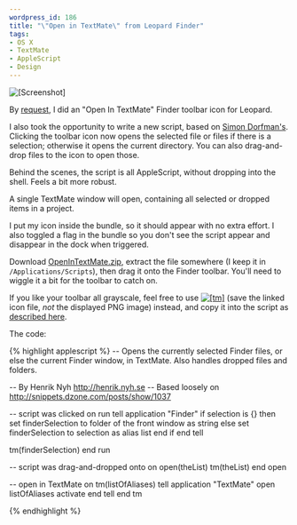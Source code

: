```yaml
--- 
wordpress_id: 186
title: "\"Open in TextMate\" from Leopard Finder"
tags: 
- OS X
- TextMate
- AppleScript
- Design
---
```

<p class="center"><img src="http://henrik.nyh.se/uploads/finder-leopard-tm.png" class="bordered" alt="[Screenshot]" /></p>

By <a href="http://henrik.nyh.se/2007/10/open-terminal-here-and-glob-select-in-leopard-finder#comment-57404">request</a>, I did an "Open In TextMate" Finder toolbar icon for Leopard.

I also took the opportunity to write a new script, based on <a href="http://snippets.dzone.com/posts/show/1037">Simon Dorfman's</a>. Clicking the toolbar icon now opens the selected file or files if there is a selection; otherwise it opens the current directory. You can also drag-and-drop files to the icon to open those.

Behind the scenes, the script is all AppleScript, without dropping into the shell. Feels a bit more robust.

A single TextMate window will open, containing all selected or dropped items in a project.

I put my icon inside the bundle, so it should appear with no extra effort. I also toggled a flag in the bundle so you don't see the script appear and disappear in the dock when triggered.

Download <a href="http://henrik.nyh.se/uploads/OpenInTextMate.zip">OpenInTextMate.zip</a>, extract the file somewhere (I keep it in <code>/Applications/Scripts</code>), then drag it onto the Finder toolbar. You'll need to wiggle it a bit for the toolbar to catch on.

If you like your toolbar all grayscale, feel free to use <a href="http://henrik.nyh.se/uploads/openintextmate-droplet.icns"><img src="http://henrik.nyh.se/uploads/openintextmate-droplet.png" alt="[tm]" /></a> (save the linked icon file, <em>not</em> the displayed PNG image)  instead, and copy it into the script as <a href="http://henrik.nyh.se/2007/10/open-terminal-here-and-glob-select-in-leopard-finder">described here</a>.

The code:

<!--more-->

{% highlight applescript %}
-- Opens the currently selected Finder files, or else the current Finder window, in TextMate. Also handles dropped files and folders.

-- By Henrik Nyh <http://henrik.nyh.se>
-- Based loosely on http://snippets.dzone.com/posts/show/1037

-- script was clicked
on run
  tell application "Finder"
    if selection is {} then
      set finderSelection to folder of the front window as string
    else
      set finderSelection to selection as alias list
    end if
  end tell
  
  tm(finderSelection)
end run

-- script was drag-and-dropped onto
on open(theList)
  tm(theList)
end open

-- open in TextMate
on tm(listOfAliases)
  tell application "TextMate"
    open listOfAliases
    activate
  end tell
end tm

{% endhighlight %}
